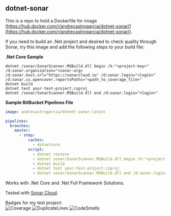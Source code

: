 ## dotnet-sonar

This is a repo to hold a Dockerfile for image [https://hub.docker.com/r/andrecastrogarcia/dotnet-sonar/](https://hub.docker.com/r/andrecastrogarcia/dotnet-sonar/).

If you need to build an .Net project and desired to check quality through Sonar, try
this image and add the following steps to your build file:

**.Net Core Sample**
```
dotnet /sonar/SonarScanner.MSBuild.dll begin /k:"<project-key>" /d:sonar.organization="<sonar-org> /d:sonar.host.url="https://sonarcloud.io" /d:sonar.login="<login>" /d:sonar.cs.opencover.reportsPaths="<path_to_coverage_file>"
dotnet build
dotnet test your-test-project.csproj
dotnet /sonar/SonarScanner.MSBuild.dll end /d:sonar.login="<login>"
```

**Sample BitBucket Pipelines File**  
```yml
image: andrecastrogarcia/dotnet-sonar:latest

pipelines:
  branches:
    master:
      - step:
          caches:
            - dotnetcore
          script:
            - dotnet restore
            - dotnet sonar/SonarScanner.MSBuild.dll begin /k:"<project-key>" /d:sonar.organization="<sonar-org> /d:sonar.host.url="https://sonarcloud.io" /d:sonar.login="<login>" /d:sonar.cs.opencover.reportsPaths="<path_to_coverage_file>"
            - dotnet build
            - dotnet test your-test-project.csproj
            - dotnet sonar/SonarScanner.MSBuild.dll end /d:sonar.login="<login>"
```

Works with .Net Core and .Net Full Framework Solutions.

Tested with [Sonar Cloud](https://sonarcloud.io).

Badges for my test project:  
![Coverage](https://sonarcloud.io/api/project_badges/measure?project=ducktales&metric=coverage)
![DuplicateLines](https://sonarcloud.io/api/project_badges/measure?project=ducktales&metric=duplicated_lines_density)
![CodeSmells](https://sonarcloud.io/api/project_badges/measure?project=ducktales&metric=code_smells)
